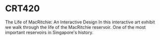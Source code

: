 # CRT420
The Life of MacRitchie: An Interactive Design
In this interactive art exhibit we walk through the life of the MacRitchie reservoir. One of the most important reservoirs in Singapore's history.
